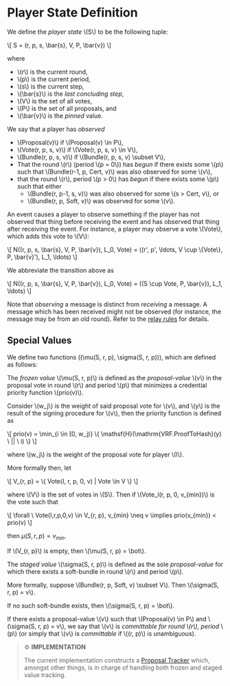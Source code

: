 # Player State Definition

We define the _player state_ \\(S\\) to be the following tuple:

\\[
S = (r, p, s, \bar{s}, V, P, \bar{v})
\\]

where

- \\(r\\) is the current round,
- \\(p\\) is the current period,
- \\(s\\) is the current step,
- \\(\bar{s}\\) is the _last concluding step_,
- \\(V\\) is the set of all votes,
- \\(P\\) is the set of all proposals, and
- \\(\bar{v}\\) is the _pinned_ value.

We say that a player has _observed_

- \\(Proposal(v)\\) if \\(Proposal(v) \in P\\),
- \\(Vote(r, p, s, v)\\) if \\(Vote(r, p, s, v) \in V\\),
- \\(Bundle(r, p, s, v)\\) if \\(Bundle(r, p, s, v) \subset V\\),
- That the round \\(r\\) (period \\(p = 0\\)) has _begun_ if there exists some
\\(p\\) such that \\(Bundle(r-1, p, Cert, v)\\) was also observed for some \\(v\\),
- that the round \\(r\\), period \\(p > 0\\) has _begun_ if there exists some \\(p\\)
such that either
  - \\(Bundle(r, p-1, s, v)\\) was also observed for some \\(s > Cert, v\\), or
  - \\(Bundle(r, p, Soft, v)\\) was observed for some \\(v\\).

An event causes a player to observe something if the player has not
observed that thing before receiving the event and has observed that
thing after receiving the event. For instance, a player may observe a
vote \\(Vote\\), which adds this vote to \\(V\\):

\\[
N((r, p, s, \bar{s}, V, P, \bar{v}), L_0, Vote) = ((r', p', \ldots, V \cup \\{Vote\\}, P, \bar{v}'), L_1, \ldots)
\\]

We abbreviate the transition above as

\\[
N((r, p, s, \bar{s}, V, P, \bar{v}), L_0, Vote) = ((S \cup Vote, P, \bar{v}), L_1, \ldots)
\\]

Note that _observing_ a message is distinct from _receiving_ a
message. A message which has been received might not be observed (for
instance, the message may be from an old round). Refer to the [relay rules](#relay-rules) for details.

## Special Values

We define two functions \((\mu(S, r, p), \sigma(S, r, p)\)), which are
defined as follows:

The _frozen value_ \\(\mu(S, r, p)\\) is defined as the _proposal-value_ \\(v\\)
in the proposal vote in round \\(r\\) and period \\(p\\) that minimizes a credential
priority function \\(prio(v)\\).

Consider \\(w_j\\) is the weight of said proposal vote for \\(v\\), and \\(y\\)
is the result of the signing procedure for \\(v\\), then the priority function is
defined as

\\[
prio(v) = \min_{i \in [0, w_j)} \\{ \mathsf{H}(\mathrm{VRF.ProofToHash}(y) \ || \ i) \\}
\\]

where \\(w_j\\) is the weight of the proposal vote for player \\(I\\).

More formally then, let

\\[
V_{r, p} = \\{ Vote(I, r, p, 0, v) | Vote \in V \\}
\\]

where \\(V\\) is the set of votes in \\(S\\). Then if \\(Vote_l(r, p, 0, v_{min})\\)
is the vote such that

\\[
\forall \ Vote(I,r,p,0,v) \in V_{r, p}, v_{min} \neq v \implies prio(v_{min}) < prio(v)
\\]

then $\mu(S, r, p) = v_{min}$.

If \\(V_{r, p}\\) is empty, then \\(\mu(S, r, p) = \bot\\).

The _staged value_ \\(\sigma(S, r, p)\\) is defined as the sole _proposal-value_
for which there exists a soft-bundle in round \\(r\\) and period \\(p\\).

More formally, suppose \\(Bundle(r, p, Soft, v) \subset V\\). Then \\(\sigma(S, r, p) = v\\).

If no such soft-bundle exists, then \\(\sigma(S, r, p) = \bot\\).

If there exists a proposal-value \\(v\\) such that \\(Proposal(v) \in P\\) and
\\(\sigma(S, r, p) = v\\), we say that \\(v\\) is _committable for round \\(r\\),
period_ \\(p\\) (or simply that \\(v\\) is _committable_ if \\((r, p)\\) is unambiguous).

> ⚙️ **IMPLEMENTATION**
>
> The current implementation constructs a [Proposal Tracker](https://github.com/algorand/go-algorand/blob/b6e5bcadf0ad3861d4805c51cbf3f695c38a93b7/agreement/proposalTracker.go#L93)
> which, amongst other things, is in charge of handling both frozen and staged value
> tracking.